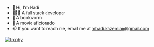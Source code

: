 - 👋 Hi, I’m Hadi
- 👨🏻‍💻 A full stack developer 
- 📖 A bookworm 
- 🎥 A movie aficionado 
- 📫 If you want to reach me, email me at mhadi.kazemian@gmail.com

[![trophy](https://github-profile-trophy.vercel.app/?username=mhadikazemian)](https://github.com/ryo-ma/github-profile-trophy)


